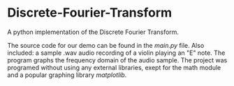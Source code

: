 # Discrete-Fourier-Transform
A python implementation of the Discrete Fourier Transform.

The source code for our demo can be found in the _main.py_ file. Also included: a sample .wav audio recording of a violin playing an "E" note. The program graphs the frequency domain of the audio sample. The project was programed without using any external libraries, exept for the math module and a popular graphing library _matplotlib_.
